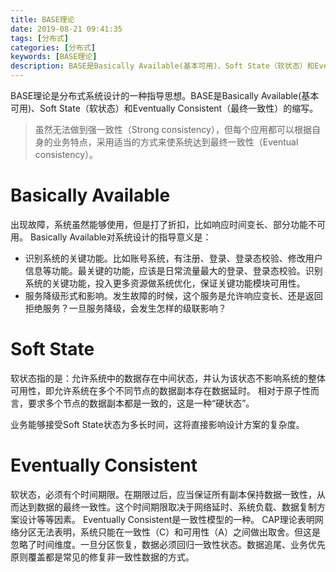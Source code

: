 ```yaml
---
title: BASE理论
date: 2019-08-21 09:41:35
tags: [分布式]
categories: [分布式]
keywords: [BASE理论]
description: BASE是Basically Available(基本可用)、Soft State（软状态）和Eventually Consistent（最终一致性）的缩写。
---
```


BASE理论是分布式系统设计的一种指导思想。BASE是Basically Available(基本可用)、Soft State（软状态）和Eventually Consistent（最终一致性）的缩写。
>虽然无法做到强一致性（Strong consistency），但每个应用都可以根据自身的业务特点，采用适当的方式来使系统达到最终一致性（Eventual consistency）。

# Basically Available

出现故障，系统虽然能够使用，但是打了折扣，比如响应时间变长、部分功能不可用。
Basically Available对系统设计的指导意义是：
- 识别系统的关键功能。比如账号系统，有注册、登录、登录态校验、修改用户信息等功能。最关键的功能，应该是日常流量最大的登录、登录态校验。识别系统的关键功能，投入更多资源做系统优化，保证关键功能模块可用性。
- 服务降级形式和影响。发生故障的时候，这个服务是允许响应变长、还是返回拒绝服务？一旦服务降级，会发生怎样的级联影响？

# Soft State

软状态指的是：允许系统中的数据存在中间状态，并认为该状态不影响系统的整体可用性，即允许系统在多个不同节点的数据副本存在数据延时。
相对于原子性而言，要求多个节点的数据副本都是一致的，这是一种“硬状态”。

业务能够接受Soft State状态为多长时间，这将直接影响设计方案的复杂度。

# Eventually Consistent

软状态，必须有个时间期限。在期限过后，应当保证所有副本保持数据一致性，从而达到数据的最终一致性。这个时间期限取决于网络延时、系统负载、数据复制方案设计等等因素。
Eventually Consistent是一致性模型的一种。
CAP理论表明网络分区无法表明，系统只能在一致性（C）和可用性（A）之间做出取舍。但这是忽略了时间维度。一旦分区恢复，数据必须回归一致性状态。数据追尾、业务优先原则覆盖都是常见的修复非一致性数据的方式。
